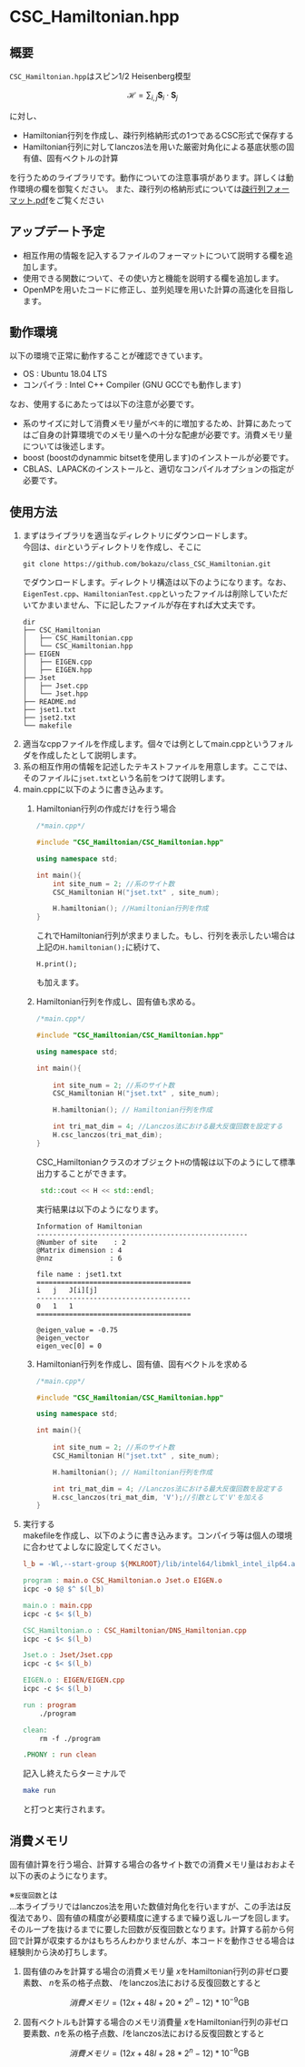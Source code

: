# CSC_Hamiltonian.hpp

## 概要
`CSC_Hamiltonian.hpp`はスピン1/2 Heisenberg模型

$$\mathcal{H} = \sum_{i,j} \boldsymbol{S}_i \cdot \boldsymbol{S}_j$$

に対し、

- Hamiltonian行列を作成し、疎行列格納形式の1つであるCSC形式で保存する
- Hamiltonian行列に対してlanczos法を用いた厳密対角化による基底状態の固有値、固有ベクトルの計算

を行うためのライブラリです。動作についての注意事項があります。詳しくは動作環境の欄を御覧ください。
また、疎行列の格納形式については[疎行列フォーマット.pdf](疎行列フォーマット.pdf)をご覧ください

## アップデート予定
- 相互作用の情報を記入するファイルのフォーマットについて説明する欄を追加します。
- 使用できる関数について、その使い方と機能を説明する欄を追加します。
- OpenMPを用いたコードに修正し、並列処理を用いた計算の高速化を目指します。

## 動作環境
以下の環境で正常に動作することが確認できています。

- OS : Ubuntu 18.04 LTS
- コンパイラ : Intel C++ Compiler (GNU GCCでも動作します)

なお、使用するにあたっては以下の注意が必要です。
- 系のサイズに対して消費メモリ量がベキ的に増加するため、計算にあたってはご自身の計算環境でのメモリ量への十分な配慮が必要です。消費メモリ量については後述します。
- boost (boostのdynammic bitsetを使用します)のインストールが必要です。
- CBLAS、LAPACKのインストールと、適切なコンパイルオプションの指定が必要です。

## 使用方法
1. まずはライブラリを適当なディレクトリにダウンロードします。<br>
   今回は、`dir`というディレクトリを作成し、そこに
   ```
   git clone https://github.com/bokazu/class_CSC_Hamiltonian.git
   ```
   でダウンロードします。ディレクトリ構造は以下のようになります。なお、`EigenTest.cpp`、`HamiltonianTest.cpp`といったファイルは削除していただいてかまいません、下に記したファイルが存在すれば大丈夫です。
    ```
    dir
    ├── CSC_Hamiltonian
    │   ├── CSC_Hamiltonian.cpp
    │   └── CSC_Hamiltonian.hpp
    ├── EIGEN
    │   ├── EIGEN.cpp
    │   ├── EIGEN.hpp
    ├── Jset
    │   ├── Jset.cpp
    │   └── Jset.hpp
    ├── README.md
    ├── jset1.txt
    ├── jset2.txt
    └── makefile
    ``` 
2. 適当なcppファイルを作成します。個々では例としてmain.cppというフォルダを作成したとして説明します。
3. 系の相互作用の情報を記述したテキストファイルを用意します。ここでは、そのファイルに`jset.txt`という名前をつけて説明します。
4. main.cppに以下のように書き込みます。 
    1. Hamiltonian行列の作成だけを行う場合 

        ```cpp
        /*main.cpp*/

        #include "CSC_Hamiltonian/CSC_Hamiltonian.hpp"

        using namespace std;

        int main(){
            int site_num = 2; //系のサイト数
            CSC_Hamiltonian H("jset.txt" , site_num);

            H.hamiltonian(); //Hamiltonian行列を作成
        }
        ```

        これでHamiltonian行列が求まりました。もし、行列を表示したい場合は上記の`H.hamiltonian();`に続けて、
        ```
        H.print();
        ```
        も加えます。
    2. Hamiltonian行列を作成し、固有値も求める。
        
        ```cpp
        /*main.cpp*/

        #include "CSC_Hamiltonian/CSC_Hamiltonian.hpp"

        using namespace std;

        int main(){
                
            int site_num = 2; //系のサイト数
            CSC_Hamiltonian H("jset.txt" , site_num);

            H.hamiltonian(); // Hamiltonian行列を作成

            int tri_mat_dim = 4; //Lanczos法における最大反復回数を設定する
            H.csc_lanczos(tri_mat_dim);
        }
        ```

        CSC_Hamiltonianクラスのオブジェクト`H`の情報は以下のようにして標準出力することができます。

        ```cpp
         std::cout << H << std::endl;
        ```

        実行結果は以下のようになります。
        ```
        Information of Hamiltonian
        ----------------------------------------------------
        @Number of site    : 2
        @Matrix dimension : 4
        @nnz              : 6

        file name : jset1.txt
        ======================================
        i   j   J[i][j]
        --------------------------------------
        0   1   1
        ======================================

        @eigen_value = -0.75
        @eigen_vector
        eigen_vec[0] = 0
        ```

    3. Hamiltonian行列を作成し、固有値、固有ベクトルを求める
        ```cpp
        /*main.cpp*/

        #include "CSC_Hamiltonian/CSC_Hamiltonian.hpp"

        using namespace std;

        int main(){
                
            int site_num = 2; //系のサイト数
            CSC_Hamiltonian H("jset.txt" , site_num);

            H.hamiltonian(); // Hamiltonian行列を作成

            int tri_mat_dim = 4; //Lanczos法における最大反復回数を設定する
            H.csc_lanczos(tri_mat_dim, 'V');//引数として'V'を加える
        }
        ```
 5. 実行する<br>
    makefileを作成し、以下のように書き込みます。コンパイラ等は個人の環境に合わせてよしなに設定してください。
    ```makefile
    l_b = -Wl,--start-group ${MKLROOT}/lib/intel64/libmkl_intel_ilp64.a ${MKLROOT}/lib/intel64/libmkl_intel_thread.a ${MKLROOT}/lib/intel64/libmkl_core.a -Wl,--end-group -liomp5 -lpthread -lm -ldl

    program : main.o CSC_Hamiltonian.o Jset.o EIGEN.o
	icpc -o $@ $^ $(l_b)

    main.o : main.cpp
	icpc -c $< $(l_b)

    CSC_Hamiltonian.o : CSC_Hamiltonian/DNS_Hamiltonian.cpp
	icpc -c $< $(l_b)

    Jset.o : Jset/Jset.cpp
	icpc -c $< $(l_b)
	
    EIGEN.o : EIGEN/EIGEN.cpp
	icpc -c $< $(l_b)

    run : program
	    ./program

    clean:
	    rm -f ./program

    .PHONY : run clean
    ```
    記入し終えたらターミナルで
    ```bash
    make run
    ```
    と打つと実行されます。
## 消費メモリ
固有値計算を行う場合、計算する場合の各サイト数での消費メモリ量はおおよそ以下の表のようになります。

※`反復回数`とは<br>
...本ライブラリではlanczos法を用いた数値対角化を行いますが、この手法は反復法であり、固有値の精度が必要精度に達するまで繰り返しループを回します。そのループを抜けるまでに要した回数が反復回数となります。計算する前から何回で計算が収束するかはもちろんわかりませんが、本コードを動作させる場合は経験則から決め打ちします。


1. 固有値のみを計算する場合の消費メモリ量
    $x$をHamiltonian行列の非ゼロ要素数、 $n$を系の格子点数、 $l$をlanczos法における反復回数とすると

    $$消費メモリ = (12x + 48l + 20*2^n - 12) * 10^{-9} \text{GB}$$


2. 固有ベクトルも計算する場合のメモリ消費量
    $x$をHamiltonian行列の非ゼロ要素数、$n$を系の格子点数、$l$をlanczos法における反復回数とすると

    $$消費メモリ = (12x + 48l + 28*2^n - 12) * 10^{-9} \text{GB}$$
